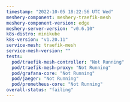 ```yaml
---
timestamp: "2022-10-05 18:22:56 UTC Wed"
meshery-component: meshery-traefik-mesh
meshery-component-version: edge
meshery-server-version: "v0.6.10"
k8s-distro: minikube
k8s-version: "v1.20.11"
service-mesh: traefik-mesh
service-mesh-version: ""
tests:
  pod/traefik-mesh-controller: "Not Running"
  pod/traefik-mesh-proxy: "Not Running"
  pod/grafana-core: "Not Running"
  pod/jaeger: "Not Running"
  pod/prometheus-core: "Not Running"
overall-status: "failing"
---
```

